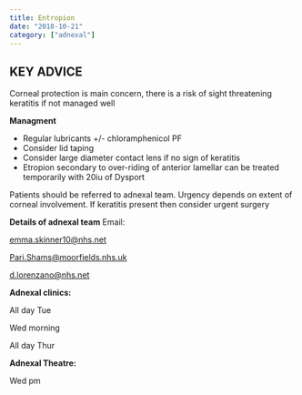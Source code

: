 ```yaml
---
title: Entropion
date: "2018-10-21"
category: ["adnexal"]
---
```


## KEY ADVICE
Corneal protection is main concern, there is a risk of sight threatening keratitis if not managed well

**Managment**
* Regular lubricants +/- chloramphenicol PF
* Consider lid taping
* Consider large diameter contact lens if no sign of keratitis
* Etropion secondary to over-riding of anterior lamellar can be treated temporarily with 20iu of Dysport

Patients should be referred to adnexal team.  Urgency depends on extent of corneal involvement.  If keratitis present then consider urgent surgery


**Details of adnexal team**
Email:

[emma.skinner10@nhs.net](https://)

[Pari.Shams@moorfields.nhs.uk](https://)

[d.lorenzano@nhs.net](https://)

**Adnexal clinics:**

All day Tue

Wed morning 

All day Thur


**Adnexal Theatre:**

Wed pm 


